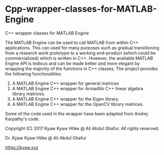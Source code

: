 # Cpp-wrapper-classes-for-MATLAB-Engine
C++ wrapper classes for MATLAB Engine

The MATLAB Engine can be used to call MATLAB from within C++ applications. This can used for many purposes such as gradual transitioning from a research work prototype to a working end-product (which could be commercialized) which is written in C++. However, the available MATLAB Engine API is tedious and can be made better and more elegant by wrapping the majority of the functions in C++ classes. The project provides the following functionalities:

1. A MATLAB Engine C++ wrapper for general matrices
1. A MATLAB Engine C++ wrapper for Armadillo C++ linear algebra library matrices.
1. A MATLAB Engine C++ wrapper for the Eigen library.
1. A MATLAB Engine C++ wrapper for the OpenCV library matrices.

Some of the code used in the wrapper have been adapted from Andrej Karpathy's code. 


Copyright (C) 2017 Kyaw Kyaw Htike @ Ali Abdul Ghafur. All rights reserved.



Dr. Kyaw Kyaw Htike @ Ali Abdul Ghafur



https://kyaw.xyz
